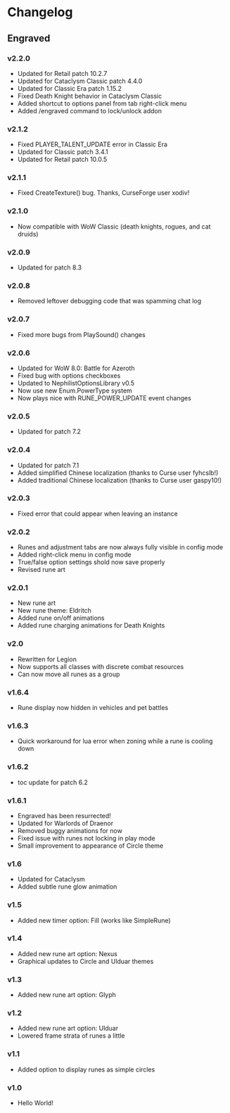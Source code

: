 # Changelog

## Engraved

### v2.2.0
* Updated for Retail patch 10.2.7
* Updated for Cataclysm Classic patch 4.4.0
* Updated for Classic Era patch 1.15.2
* Fixed Death Knight behavior in Cataclysm Classic
* Added shortcut to options panel from tab right-click menu
* Added /engraved command to lock/unlock addon

### v2.1.2
* Fixed PLAYER_TALENT_UPDATE error in Classic Era
* Updated for Classic patch 3.4.1
* Updated for Retail patch 10.0.5

### v2.1.1
* Fixed CreateTexture() bug. Thanks, CurseForge user xodiv!

### v2.1.0
* Now compatible with WoW Classic (death knights, rogues, and cat druids)

### v2.0.9
* Updated for patch 8.3

### v2.0.8
* Removed leftover debugging code that was spamming chat log

### v2.0.7
* Fixed more bugs from PlaySound() changes

### v2.0.6
* Updated for WoW 8.0: Battle for Azeroth
* Fixed bug with options checkboxes
* Updated to NephilistOptionsLibrary v0.5
* Now use new Enum.PowerType system
* Now plays nice with RUNE_POWER_UPDATE event changes

### v2.0.5
* Updated for patch 7.2

### v2.0.4
* Updated for patch 7.1
* Added simplified Chinese localization (thanks to Curse user fyhcslb!)
* Added traditional Chinese localization (thanks to Curse user gaspy10!)

### v2.0.3
* Fixed error that could appear when leaving an instance

### v2.0.2
* Runes and adjustment tabs are now always fully visible in config mode
* Added right-click menu in config mode  
* True/false option settings shold now save properly
* Revised rune art

### v2.0.1
* New rune art
* New rune theme: Eldritch
* Added rune on/off animations
* Added rune charging animations for Death Knights 

### v2.0
* Rewritten for Legion
* Now supports all classes with discrete combat resources
* Can now move all runes as a group

### v1.6.4
* Rune display now hidden in vehicles and pet battles

### v1.6.3
* Quick workaround for lua error when zoning while a rune is cooling down

### v1.6.2
* toc update for patch 6.2

### v1.6.1 
* Engraved has been resurrected!
* Updated for Warlords of Draenor
* Removed buggy animations for now
* Fixed issue with runes not locking in play mode
* Small improvement to appearance of Circle theme

### v1.6 
* Updated for Cataclysm
* Added subtle rune glow animation

### v1.5 
* Added new timer option: Fill (works like SimpleRune)

### v1.4 
* Added new rune art option: Nexus
* Graphical updates to Circle and Ulduar themes

### v1.3 
* Added new rune art option: Glyph

### v1.2 
* Added new rune art option: Ulduar
* Lowered frame strata of runes a little

### v1.1 
* Added option to display runes as simple circles

### v1.0 
* Hello World! 

